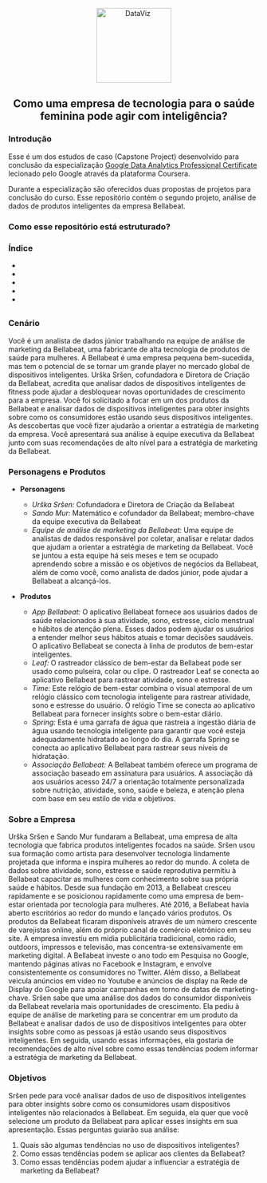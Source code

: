 <p align="center">
  <a href"https://github.com/marcoshsq/Projeto_Bellabeat">
    <img src="https://github.com/marcoshsq/GoogleDataAnalyticsCapstone/blob/main/Template/bellabeat.png" alt="DataViz" width="150" height="150">
  </a>
</p>  
  <h2 align="center">Como uma empresa de tecnologia para o saúde feminina pode agir com inteligência?</h2>
</div>

### Introdução

Esse é um dos estudos de caso (Capstone Project) desenvolvido para conclusão da especialização [Google Data Analytics Professional Certificate](https://www.coursera.org/professional-certificates/google-data-analytics) lecionado pelo Google através da plataforma Coursera.

Durante a especialização são oferecidos duas propostas de projetos para conclusão do curso. Esse repositório contém o segundo projeto, análise de dados de produtos inteligentes da empresa Bellabeat.

### Como esse repositório está estruturado?

### Índice

- []()
- []()
- []()
- []()
- []()

##

### Cenário
Você é um analista de dados júnior trabalhando na equipe de análise de marketing da Bellabeat, uma fabricante de alta tecnologia de produtos de saúde para mulheres. A Bellabeat é uma empresa pequena bem-sucedida, mas tem o potencial de se tornar um grande player no mercado global de dispositivos inteligentes. Urška Sršen, cofundadora e Diretora de Criação da Bellabeat, acredita que analisar dados de dispositivos inteligentes de fitness pode ajudar a desbloquear novas oportunidades de crescimento para a empresa. Você foi solicitado a focar em um dos produtos da Bellabeat e analisar dados de dispositivos inteligentes para obter insights sobre como os consumidores estão usando seus dispositivos inteligentes. As descobertas que você fizer ajudarão a orientar a estratégia de marketing da empresa. Você apresentará sua análise à equipe executiva da Bellabeat junto com suas recomendações de alto nível para a estratégia de marketing da Bellabeat.

### Personagens e Produtos
- **Personagens**
  - *Urška Sršen:* Cofundadora e Diretora de Criação da Bellabeat
  - *Sando Mur:* Matemático e cofundador da Bellabeat; membro-chave da equipe executiva da Bellabeat
  - *Equipe de análise de marketing da Bellabeat:* Uma equipe de analistas de dados responsável por coletar, analisar e relatar dados que ajudam a orientar a estratégia de marketing da Bellabeat. Você se juntou a esta equipe há seis meses e tem se ocupado aprendendo sobre a missão e os objetivos de negócios da Bellabeat, além de como você, como analista de dados júnior, pode ajudar a Bellabeat a alcançá-los.

- **Produtos**
  - *App Bellabeat:* O aplicativo Bellabeat fornece aos usuários dados de saúde relacionados à sua atividade, sono, estresse, ciclo menstrual e hábitos de atenção plena. Esses dados podem ajudar os usuários a entender melhor seus hábitos atuais e tomar decisões saudáveis. O aplicativo Bellabeat se conecta à linha de produtos de bem-estar inteligentes.
  - *Leaf:* O rastreador clássico de bem-estar da Bellabeat pode ser usado como pulseira, colar ou clipe. O rastreador Leaf se conecta ao aplicativo Bellabeat para rastrear atividade, sono e estresse.
  - *Time:* Este relógio de bem-estar combina o visual atemporal de um relógio clássico com tecnologia inteligente para rastrear atividade, sono e estresse do usuário. O relógio Time se conecta ao aplicativo Bellabeat para fornecer insights sobre o bem-estar diário.
  - *Spring:* Esta é uma garrafa de água que rastreia a ingestão diária de água usando tecnologia inteligente para garantir que você esteja adequadamente hidratado ao longo do dia. A garrafa Spring se conecta ao aplicativo Bellabeat para rastrear seus níveis de hidratação.
  - *Associação Bellabeat:* A Bellabeat também oferece um programa de associação baseado em assinatura para usuários. A associação dá aos usuários acesso 24/7 a orientação totalmente personalizada sobre nutrição, atividade, sono, saúde e beleza, e atenção plena com base em seu estilo de vida e objetivos.

### Sobre a Empresa
Urška Sršen e Sando Mur fundaram a Bellabeat, uma empresa de alta tecnologia que fabrica produtos inteligentes focados na saúde. Sršen usou sua formação como artista para desenvolver tecnologia lindamente projetada que informa e inspira mulheres ao redor do mundo. A coleta de dados sobre atividade, sono, estresse e saúde reprodutiva permitiu à Bellabeat capacitar as mulheres com conhecimento sobre sua própria saúde e hábitos. Desde sua fundação em 2013, a Bellabeat cresceu rapidamente e se posicionou rapidamente como uma empresa de bem-estar orientada por tecnologia para mulheres. Até 2016, a Bellabeat havia aberto escritórios ao redor do mundo e lançado vários produtos. Os produtos da Bellabeat ficaram disponíveis através de um número crescente de varejistas online, além do próprio canal de comércio eletrônico em seu site. A empresa investiu em mídia publicitária tradicional, como rádio, outdoors, impressos e televisão, mas concentra-se extensivamente em marketing digital. A Bellabeat investe o ano todo em Pesquisa no Google, mantendo páginas ativas no Facebook e Instagram, e envolve consistentemente os consumidores no Twitter. Além disso, a Bellabeat veicula anúncios em vídeo no Youtube e anúncios de display na Rede de Display do Google para apoiar campanhas em torno de datas de marketing-chave. Sršen sabe que uma análise dos dados do consumidor disponíveis da Bellabeat revelaria mais oportunidades de crescimento. Ela pediu à equipe de análise de marketing para se concentrar em um produto da Bellabeat e analisar dados de uso de dispositivos inteligentes para obter insights sobre como as pessoas já estão usando seus dispositivos inteligentes. Em seguida, usando essas informações, ela gostaria de recomendações de alto nível sobre como essas tendências podem informar a estratégia de marketing da Bellabeat.

### Objetivos
Sršen pede para você analisar dados de uso de dispositivos inteligentes para obter insights sobre como os consumidores usam dispositivos inteligentes não relacionados à Bellabeat. Em seguida, ela quer que você selecione um produto da Bellabeat para aplicar esses insights em sua apresentação. Essas perguntas guiarão sua análise:
1. Quais são algumas tendências no uso de dispositivos inteligentes?
2. Como essas tendências podem se aplicar aos clientes da Bellabeat?
3. Como essas tendências podem ajudar a influenciar a estratégia de marketing da Bellabeat?

##


